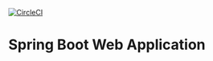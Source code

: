 [![CircleCI](https://circleci.com/gh/rshekhar-java/sfg-pet-clinic/tree/master.svg?style=svg&circle-token=b789ff7f6a000f0bc0f86b522ca56c085c96d1fb)](https://circleci.com/gh/rshekhar-java/sfg-pet-clinic/tree/master)
# Spring Boot Web Application